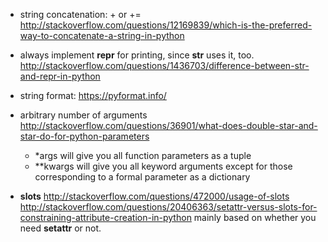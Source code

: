 * string concatenation: + or +=
http://stackoverflow.com/questions/12169839/which-is-the-preferred-way-to-concatenate-a-string-in-python

* always implement __repr__ for printing, since __str__ uses it, too.
http://stackoverflow.com/questions/1436703/difference-between-str-and-repr-in-python

* string format: https://pyformat.info/

* arbitrary number of arguments http://stackoverflow.com/questions/36901/what-does-double-star-and-star-do-for-python-parameters
    - \*args will give you all function parameters as a tuple
    - \**kwargs will give you all keyword arguments except for those corresponding to a formal parameter as a dictionary

* __slots__
    http://stackoverflow.com/questions/472000/usage-of-slots
    http://stackoverflow.com/questions/20406363/setattr-versus-slots-for-constraining-attribute-creation-in-python
    mainly based on whether you need __setattr__ or not.
